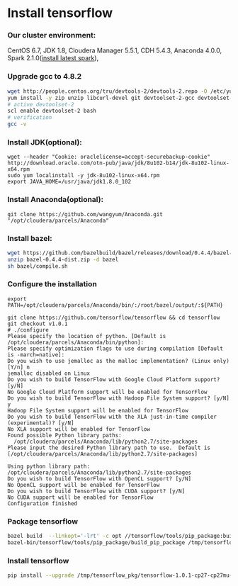 # Install tensorflow

### Our cluster environment:

CentOS 6.7, JDK 1.8, Cloudera Manager 5.5.1, CDH 5.4.3, Anaconda 4.0.0, Spark 2.1.0([install latest spark](https://github.com/wangyum/cm_csds/tree/master/SPARK)),

### Upgrade gcc to 4.8.2
```bash
wget http://people.centos.org/tru/devtools-2/devtools-2.repo -O /etc/yum.repos.d/devtools-2.repo
yum install -y zip unzip libcurl-devel git devtoolset-2-gcc devtoolset-2-binutils devtoolset-2-gcc-c++
# active devtoolset-2
scl enable devtoolset-2 bash
# verification
gcc -v
```

### Install JDK(optional):
```
wget --header "Cookie: oraclelicense=accept-securebackup-cookie" http://download.oracle.com/otn-pub/java/jdk/8u102-b14/jdk-8u102-linux-x64.rpm
sudo yum localinstall -y jdk-8u102-linux-x64.rpm
export JAVA_HOME=/usr/java/jdk1.8.0_102
```

### Install Anaconda(optional):
```
git clone https://github.com/wangyum/Anaconda.git "/opt/cloudera/parcels/Anaconda"
```

### Install bazel:
```bash
wget https://github.com/bazelbuild/bazel/releases/download/0.4.4/bazel-0.4.4-dist.zip
unzip bazel-0.4.4-dist.zip -d bazel
sh bazel/compile.sh
```
### Configure the installation
```
export PATH=/opt/cloudera/parcels/Anaconda/bin/:/root/bazel/output/:${PATH}

git clone https://github.com/tensorflow/tensorflow && cd tensorflow
git checkout v1.0.1
# ./configure 
Please specify the location of python. [Default is /opt/cloudera/parcels/Anaconda/bin/python]: 
Please specify optimization flags to use during compilation [Default is -march=native]: 
Do you wish to use jemalloc as the malloc implementation? (Linux only) [Y/n] n
jemalloc disabled on Linux
Do you wish to build TensorFlow with Google Cloud Platform support? [y/N] 
No Google Cloud Platform support will be enabled for TensorFlow
Do you wish to build TensorFlow with Hadoop File System support? [y/N] y
Hadoop File System support will be enabled for TensorFlow
Do you wish to build TensorFlow with the XLA just-in-time compiler (experimental)? [y/N] 
No XLA support will be enabled for TensorFlow
Found possible Python library paths:
  /opt/cloudera/parcels/Anaconda/lib/python2.7/site-packages
Please input the desired Python library path to use.  Default is [/opt/cloudera/parcels/Anaconda/lib/python2.7/site-packages]

Using python library path: /opt/cloudera/parcels/Anaconda/lib/python2.7/site-packages
Do you wish to build TensorFlow with OpenCL support? [y/N] 
No OpenCL support will be enabled for TensorFlow
Do you wish to build TensorFlow with CUDA support? [y/N] 
No CUDA support will be enabled for TensorFlow
Configuration finished
```

### Package tensorflow
```bash
bazel build  --linkopt='-lrt' -c opt //tensorflow/tools/pip_package:build_pip_package
bazel-bin/tensorflow/tools/pip_package/build_pip_package /tmp/tensorflow_pkg
```

### Install tensorflow
```bash
pip install --upgrade /tmp/tensorflow_pkg/tensorflow-1.0.1-cp27-cp27mu-linux_x86_64.whl
```
